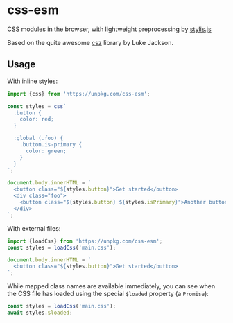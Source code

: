 # css-esm

CSS modules in the browser, with lightweight preprocessing by [stylis.js](https://github.com/thysultan/stylis.js)

Based on the quite awesome [csz](https://github.com/lukejacksonn/csz) library by Luke Jackson.

## Usage

With inline styles:

```js
import {css} from 'https://unpkg.com/css-esm';

const styles = css`
  .button {
    color: red;
  }

  :global (.foo) {
    .button.is-primary {
      color: green;
    }
  }
`;

document.body.innerHTML = `
  <button class="${styles.button}">Get started</button>
  <div class="foo">
    <button class="${styles.button} ${styles.isPrimary}">Another button</button>
  </div>
`;
```

With external files:

```js
import {loadCss} from 'https://unpkg.com/css-esm';
const styles = loadCss('main.css');

document.body.innerHTML = `
  <button class="${styles.button}">Get started</button>
`;
```

While mapped class names are available immediately, you can see when the CSS file has loaded using
the special `$loaded` property (a `Promise`):

```js
const styles = loadCss('main.css');
await styles.$loaded;
```
